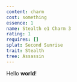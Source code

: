 ```yaml
---
content: charm
cost: something
essence: 1
name: Stealth e1 Charm 3
rating: 1
requires: []
splat: Second Sunrise
trait: Stealth
tree: Assassin
---
```


Hello **world**!
